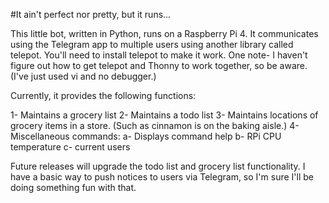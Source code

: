 #It ain't perfect nor pretty, but it runs...

This little bot, written in Python, runs on a Raspberry Pi 4. It communicates using the Telegram app to multiple users using another library called telepot. You'll need to install telepot to make it work. One note- I haven't figure out how to get telepot and Thonny to work together, so be aware. (I've just used vi and no debugger.)

Currently, it provides the following functions:

1- Maintains a grocery list
2- Maintains a todo list
3- Maintains locations of grocery items in a store. (Such as cinnamon is on the baking aisle.)
4- Miscellaneous commands:
a- Displays command help
b- RPi CPU temperature
c- current users

Future releases will upgrade the todo list and grocery list functionality. I have a basic way to push notices to users via Telegram, so I'm sure I'll be doing something fun with that.
